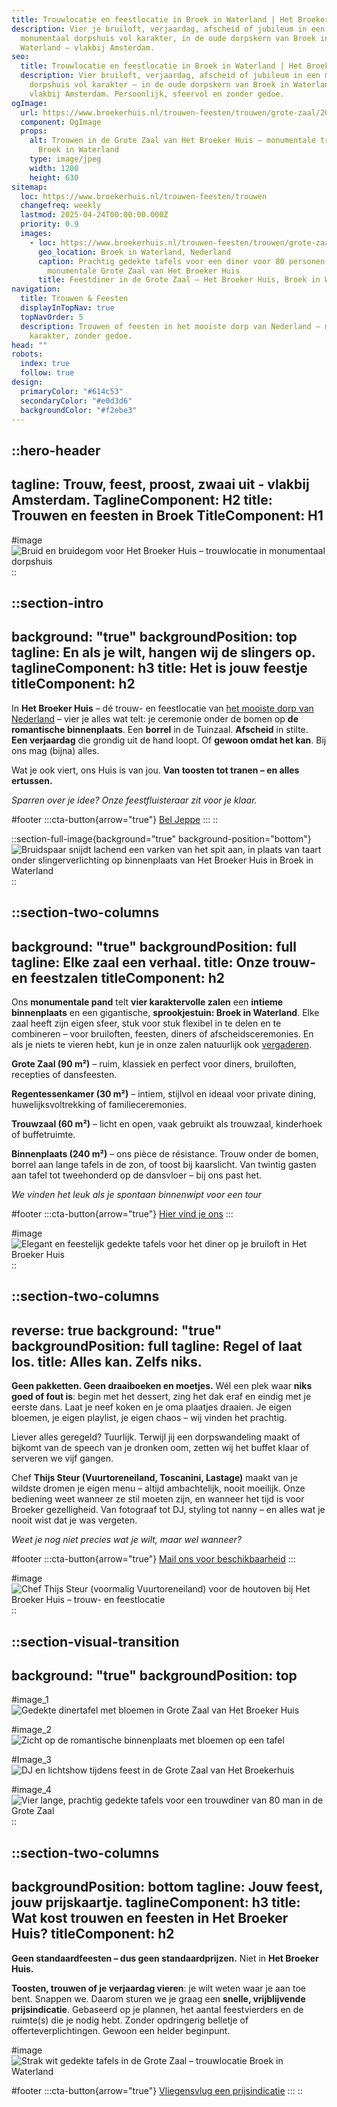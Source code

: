 ```yaml
---
title: Trouwlocatie en feestlocatie in Broek in Waterland | Het Broeker Huis
description: Vier je bruiloft, verjaardag, afscheid of jubileum in een
  monumentaal dorpshuis vol karakter, in de oude dorpskern van Broek in
  Waterland – vlakbij Amsterdam.
seo:
  title: Trouwlocatie en feestlocatie in Broek in Waterland | Het Broeker Huis
  description: Vier bruiloft, verjaardag, afscheid of jubileum in een monumentaal
    dorpshuis vol karakter – in de oude dorpskern van Broek in Waterland,
    vlakbij Amsterdam. Persoonlijk, sfeervol en zonder gedoe.
ogImage:
  url: https://www.broekerhuis.nl/trouwen-feesten/trouwen/grote-zaal/20250310_BROEKERHUIS_GROTEZAAL_195_optimized.jpg
  component: OgImage
  props:
    alt: Trouwen in de Grote Zaal van Het Broeker Huis – monumentale trouwlocatie in
      Broek in Waterland
    type: image/jpeg
    width: 1200
    height: 630
sitemap:
  loc: https://www.broekerhuis.nl/trouwen-feesten/trouwen
  changefreq: weekly
  lastmod: 2025-04-24T00:00:00.000Z
  priority: 0.9
  images:
    - loc: https://www.broekerhuis.nl/trouwen-feesten/trouwen/grote-zaal/20250310_BROEKERHUIS_GROTEZAAL_187_optimized.jpg
      geo_location: Broek in Waterland, Nederland
      caption: Prachtig gedekte tafels voor een diner voor 80 personen in de
        monumentale Grote Zaal van Het Broeker Huis
      title: Feestdiner in de Grote Zaal – Het Broeker Huis, Broek in Waterland
navigation:
  title: Trouwen & Feesten
  displayInTopNav: true
  topNavOrder: 5
  description: Trouwen of feesten in het mooiste dorp van Nederland – met
    karakter, zonder gedoe.
head: ""
robots:
  index: true
  follow: true
design:
  primaryColor: "#614c53"
  secondaryColor: "#e0d3d6"
  backgroundColor: "#f2ebe3"
---
```


::hero-header
---
tagline: Trouw, feest, proost, zwaai uit - vlakbij Amsterdam.
TaglineComponent: H2
title: Trouwen en feesten in Broek
TitleComponent: H1
---
#image
![Bruid en bruidegom voor Het Broeker Huis – trouwlocatie in monumentaal dorpshuis](/bruidspaar-voor-het-broeker-huis-trouwlocatie-broek-in-waterland.jpg)
::

::section-intro
---
background: "true"
backgroundPosition: top
tagline: En als je wilt, hangen wij de slingers op.
taglineComponent: h3
title: Het is jouw feestje
titleComponent: h2
---
In **Het Broeker Huis** – dé trouw- en feestlocatie van [het mooiste dorp van Nederland](https://bijzonderplekje.nl/mooiste-dorp-van-nederland/#:~\:text=In%20Laag%20Holland%2C%20net%20boven,ontdekken%20van%20bijzondere%20plekjes%20aan.) – vier je alles wat telt: je ceremonie onder de bomen op **de romantische binnenplaats**. Een **borrel** in de Tuinzaal. **Afscheid** in stilte. **Een verjaardag** die grondig uit de hand loopt. Of **gewoon omdat het kan**. Bij ons mag (bijna) alles.

Wat je ook viert, ons Huis is van jou. **Van toosten tot tranen – en alles ertussen.**

*Sparren over je idee? Onze feestfluisteraar zit voor je klaar.*

#footer
  :::cta-button{arrow="true"}
  [Bel Jeppe](tel:+31204031314)
  :::
::

::section-full-image{background="true" background-position="bottom"}
![Bruidspaar snijdt lachend een varken van het spit aan, in plaats van taart onder slingerverlichting op binnenplaats van Het Broeker Huis in Broek in Waterland](/bruidspaar-snijdt-varken-onder-slingers-binnenplaats-broeker-huis.jpg)
::

::section-two-columns
---
background: "true"
backgroundPosition: full
tagline: Elke zaal een verhaal.
title: Onze trouw- en feestzalen
titleComponent: h2
---
Ons **monumentale pand** telt **vier karaktervolle zalen** een **intieme binnenplaats** en een gigantische, **sprookjestuin: Broek in Waterland**. Elke zaal heeft zijn eigen sfeer, stuk voor stuk flexibel in te delen en te combineren – voor bruiloften, feesten, diners of afscheidsceremonies. En als je niets te vieren hebt, kun je in onze zalen natuurlijk ook [vergaderen](/zakelijk).

**Grote Zaal (90 m²)** – ruim, klassiek en perfect voor diners, bruiloften, recepties of dansfeesten.

**Regentessenkamer (30 m²)** – intiem, stijlvol en ideaal voor private dining, huwelijksvoltrekking of familieceremonies.

**Trouwzaal (60 m²)** – licht en open, vaak gebruikt als trouwzaal, kinderhoek of buffetruimte.

**Binnenplaats (240 m²)** – ons pièce de résistance. Trouw onder de bomen, borrel aan lange tafels in de zon, of toost bij kaarslicht. Van twintig gasten aan tafel tot tweehonderd op de dansvloer – bij ons past het.

*We vinden het leuk als je spontaan binnenwipt voor een tour*

#footer
  :::cta-button{arrow="true"}
  [Hier vind je ons](/contact-parkeren)
  :::

#image
![Elegant en feestelijk gedekte tafels voor het diner op je bruiloft in Het Broeker Huis](/wijn-diner-grote-zaal-broeker-huis-broek-in-waterland.jpg)
::

::section-two-columns
---
reverse: true
background: "true"
backgroundPosition: full
tagline: Regel of laat los.
title: Alles kan. Zelfs niks.
---
**Geen pakketten. Geen draaiboeken en moetjes.** Wél een plek waar **niks goed of fout is**: begin met het dessert, zing het dak eraf en eindig met je eerste dans. Laat je neef koken en je oma plaatjes draaien. Je eigen bloemen, je eigen playlist, je eigen chaos – wij vinden het prachtig.

Liever alles geregeld? Tuurlijk. Terwijl jij een dorpswandeling maakt of bijkomt van de speech van je dronken oom, zetten wij het buffet klaar of serveren we vijf gangen.

Chef **Thijs Steur (Vuurtoreneiland, Toscanini, Lastage)** maakt van je wildste dromen je eigen menu – altijd ambachtelijk, nooit moeilijk. Onze bediening weet wanneer ze stil moeten zijn, en wanneer het tijd is voor Broeker gezelligheid. Van fotograaf tot DJ, styling tot nanny – en alles wat je nooit wist dat je was vergeten.

*Weet je nog niet precies wat je wilt, maar wel wanneer?*

#footer
  :::cta-button{arrow="true"}
  [Mail ons voor beschikbaarheid](/mailto\:vieren@broekerhuis.nl?subject=Beschikbaarheid%20op%20%7Bdatum%7D\&body=Hi%20Jeppe%2C%0A%0AIk%20ben%20me%20aan%20het%20ori%C3%ABnteren%20op%20een%20geschikte%20locatie%20voor%20mijn%20%7Bgelegenheid%7D.%20Hebben%20jullie%20op%20%7Bdatum%7D%20van%20%7Bstarttijd%7D%20tot%20%7Beindtijd%7D%20plek%20voor%20%7Baantal%7D%20mensen%3F%0A%0AAlvast%20bedankt!%0A%0Agroetjes%2C%20%7Bnaam%7D)
  :::

#image
![Chef Thijs Steur (voormalig Vuurtoreneiland) voor de houtoven bij Het Broeker Huis – trouw- en feestlocatie](/chef-thijs-steur-broeker-huis-houtoven-feest.jpg)
::

::section-visual-transition
---
background: "true"
backgroundPosition: top
---
#image_1
![Gedekte dinertafel met bloemen in Grote Zaal van Het Broeker Huis](/dinertafel-met-bloemen-grote-zaal-broeker-huis.jpg)

#image_2
![Zicht op de romantische binnenplaats met bloemen op een tafel](/romantische-binnenplaats-broeker-huis-trouwlocatie.jpg.JPG)

#Image_3
![DJ en lichtshow tijdens feest in de Grote Zaal van Het Broekerhuis](/dj-lichtshow-bruiloft-grote-zaal)

#image_4
![Vier lange, prachtig gedekte tafels voor een trouwdiner van 80 man in de Grote Zaal](/trouwopstelling-met-drie-gedekte-tafels-in-de-grote-zaal.jpg)
::

::section-two-columns
---
backgroundPosition: bottom
tagline: Jouw feest, jouw prijskaartje.
taglineComponent: h3
title: Wat kost trouwen en feesten in Het Broeker Huis?
titleComponent: h2
---
**Geen standaardfeesten – dus geen standaardprijzen.** Niet in **Het Broeker Huis.**

**Toosten, trouwen of je verjaardag vieren**: je wilt weten waar je aan toe bent. Snappen we. Daarom sturen we je graag een **snelle, vrijblijvende prijsindicatie**. Gebaseerd op je plannen, het aantal feestvierders en de ruimte(s) die je nodig hebt. Zonder opdringerig belletje of offerteverplichtingen. Gewoon een helder beginpunt.

#image
![Strak wit gedekte tafels in de Grote Zaal – trouwlocatie Broek in Waterland](/regentessenkamer-wijn-borrel-broeker-huis-broek-in-waterland.jpg)

#footer
  :::cta-button{arrow="true"}
  [Vliegensvlug een prijsindicatie](https://forms.gle/hcKaZm8pQmx9JsJr7)
  :::
::
